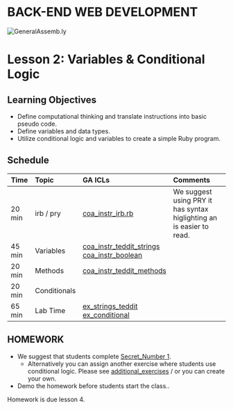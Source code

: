BACK-END WEB DEVELOPMENT
============================

![GeneralAssemb.ly](https://github.com/generalassembly/ga-ruby-on-rails-for-devs/raw/master/images/ga.png "GeneralAssemb.ly")


Lesson 2: Variables & Conditional Logic 
========

Learning Objectives
--------

*	Define computational thinking and translate instructions into basic pseudo code.
*	Define variables and data types.
*	Utilize conditional logic and variables to create a simple Ruby program. 


Schedule
--------

| Time        | Topic| GA ICLs| Comments |
| ------------- |:-------------|:-------------------|:-------------------|
| 20 min | irb / pry | [coa_instr_irb.rb](code_alongs/coa_instr_irb.rb) |We suggest using PRY it has syntax higlighting an is easier to read. | 
| 45 min | Variables | [coa_instr_teddit_strings](code_alongs/coa_instr_teddit_strings.rb)<br>[coa_instr_boolean](code_alongs/coa_instr_boolean.rb) | |
| 20 min | Methods | [coa_instr_teddit_methods](code_alongs/coa_instr_teddit_methods.rb) | |
| 20 min | Conditionals |  | |
| 65 min | Lab Time | [ex_strings_teddit](exercises/ex_strings_teddit.rb)<br>[ex_conditional](exercises/ex_conditional_teddit.rb) | |




HOMEWORK
--------

-	We suggest that students complete [Secret_Number 1](homework/HW_01.rb). 
	-	Alternatively you can assign another exercise where students use conditional logic. Please see [additional_exercises](additional_exercises) / or you can 
create your own. 
-	Demo the homework before students start the class..

Homework is due lesson 4.


